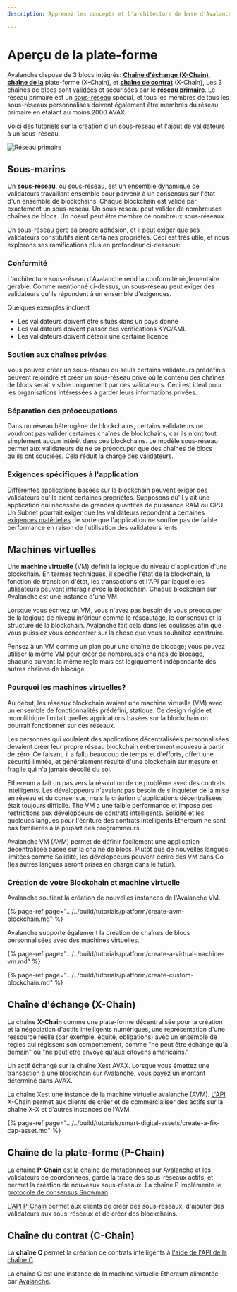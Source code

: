 ```yaml
---
description: Apprenez les concepts et l'architecture de base d'Avalanche

---
```


# Aperçu de la plate-forme

Avalanche dispose de 3 blocs intégrés: [**Chaîne d'échange \(X-Chain\)**](./#exchange-chain-x-chain), [**chaîne de la**](./#platform-chain-p-chain) plate-forme \(X-Chain\), et [**chaîne de contrat**](./#contract-chain-c-chain) \(X-Chain\), Les 3 chaînes de blocs sont [validées](http://support.avalabs.org/en/articles/4064704-what-is-a-blockchain-validator) et sécurisées par le [**réseau primaire**](http://support.avalabs.org/en/articles/4135650-what-is-the-primary-network). Le réseau primaire est un [sous-réseau](http://support.avalabs.org/en/articles/4064861-what-is-a-subnetwork-subnet) spécial, et tous les membres de tous les sous-réseaux personnalisés doivent également être membres du réseau primaire en étalant au moins 2000 AVAX.

Voici des tutoriels sur [la création d'un sous-réseau](../../build/tutorials/platform/create-a-subnet.md) et l'ajout de [validateurs](../../build/tutorials/nodes-and-staking/add-a-validator.md) à un sous-réseau.

![Réseau primaire](../../.gitbook/assets/image%20%2821%29.png)

## Sous-marins

Un **sous-réseau**, ou sous-réseau, est un ensemble dynamique de validateurs travaillant ensemble pour parvenir à un consensus sur l'état d'un ensemble de blockchains. Chaque blockchain est validé par exactement un sous-réseau. Un sous-réseau peut valider de nombreuses chaînes de blocs. Un noeud peut être membre de nombreux sous-réseaux.

Un sous-réseau gère sa propre adhésion, et il peut exiger que ses validateurs constitutifs aient certaines propriétés. Ceci est très utile, et nous explorons ses ramifications plus en profondeur ci-dessous:

### Conformité

L'architecture sous-réseau d'Avalanche rend la conformité réglementaire gérable. Comme mentionné ci-dessus, un sous-réseau peut exiger des validateurs qu'ils répondent à un ensemble d'exigences.

Quelques exemples incluent :

* Les validateurs doivent être situés dans un pays donné
* Les validateurs doivent passer des vérifications KYC/AML
* Les validateurs doivent détenir une certaine licence

### Soutien aux chaînes privées

Vous pouvez créer un sous-réseau où seuls certains validateurs prédéfinis peuvent rejoindre et créer un sous-réseau privé où le contenu des chaînes de blocs serait visible uniquement par ces validateurs. Ceci est idéal pour les organisations intéressées à garder leurs informations privées.

### Séparation des préoccupations

Dans un réseau hétérogène de blockchains, certains validateurs ne voudront pas valider certaines chaînes de blockchains, car ils n'ont tout simplement aucun intérêt dans ces blockchains. Le modèle sous-réseau permet aux validateurs de ne se préoccuper que des chaînes de blocs qu'ils ont souciées. Cela réduit la charge des validateurs.

### Exigences spécifiques à l'application

Différentes applications basées sur la blockchain peuvent exiger des validateurs qu'ils aient certaines propriétés. Supposons qu'il y ait une application qui nécessite de grandes quantités de puissance RAM ou CPU. Un Subnet pourrait exiger que les validateurs répondent à certaines [exigences matérielles](http://support.avalabs.org/en/articles/4064879-technical-requirements-for-running-a-validator-node-on-avalanche) de sorte que l'application ne souffre pas de faible performance en raison de l'utilisation des validateurs lents.

## Machines virtuelles

Une **machine virtuelle** \(VM\) définit la logique du niveau d'application d'une blockchain. En termes techniques, il spécifie l'état de la blockchain, la fonction de transition d'état, les transactions et l'API par laquelle les utilisateurs peuvent interagir avec la blockchain. Chaque blockchain sur Avalanche est une instance d'une VM.

Lorsque vous écrivez un VM, vous n'avez pas besoin de vous préoccuper de la logique de niveau inférieur comme le réseautage, le consensus et la structure de la blockchain. Avalanche fait cela dans les coulisses afin que vous puissiez vous concentrer sur la chose que vous souhaitez construire.

Pensez à un VM comme un plan pour une chaîne de blocage; vous pouvez utiliser la même VM pour créer de nombreuses chaînes de blocage, chacune suivant la même règle mais est logiquement indépendante des autres chaînes de blocage.

### Pourquoi les machines virtuelles?

Au début, les réseaux blockchain avaient une machine virtuelle \(VM\) avec un ensemble de fonctionnalités prédéfini, statique. Ce design rigide et monolithique limitait quelles applications basées sur la blockchain on pourrait fonctionner sur ces réseaux.

Les personnes qui voulaient des applications décentralisées personnalisées devaient créer leur propre réseau blockchain entièrement nouveau à partir de zéro. Ce faisant, il a fallu beaucoup de temps et d'efforts, offert une sécurité limitée, et généralement résulté d'une blockchain sur mesure et fragile qui n'a jamais décollé du sol.

Ethereum a fait un pas vers la résolution de ce problème avec des contrats intelligents. Les développeurs n'avaient pas besoin de s'inquiéter de la mise en réseau et du consensus, mais la création d'applications décentralisées était toujours difficile. The VM a une faible performance et impose des restrictions aux développeurs de contrats intelligents. Solidité et les quelques langues pour l'écriture des contrats intelligents Ethereum ne sont pas familières à la plupart des programmeurs.

Avalanche VM \(AVM\) permet de définir facilement une application décentralisée basée sur la chaîne de blocs. Plutôt que de nouvelles langues limitées comme Solidité, les développeurs peuvent écrire des VM dans Go \(les autres langues seront prises en charge dans le futur\).

### Création de votre Blockchain et machine virtuelle

Avalanche soutient la création de nouvelles instances de l'Avalanche VM.

{% page-ref page=".. /../build/tutorials/platform/create-avm-blockchain.md" %}

Avalanche supporte également la création de chaînes de blocs personnalisées avec des machines virtuelles.

{% page-ref page=".. /../build/tutorials/platform/create-a-virtual-machine-vm.md" %}

{% page-ref page=".. /../build/tutorials/platform/create-custom-blockchain.md" %}

## Chaîne d'échange \(X-Chain\)

La chaîne **X-Chain** comme une plate-forme décentralisée pour la création et la négociation d'actifs intelligents numériques, une représentation d'une ressource réelle \(par exemple, équité, obligations\) avec un ensemble de règles qui régissent son comportement, comme "ne peut être échangé qu'à demain" ou "ne peut être envoyé qu'aux citoyens américains."

Un actif échangé sur la chaîne Xest AVAX. Lorsque vous émettez une transaction à une blockchain sur Avalanche, vous payez un montant déterminé dans AVAX.

La chaîne Xest une instance de la machine virtuelle avalanche \(AVM\). [L'API](../../build/avalanchego-apis/exchange-chain-x-chain-api.md) X-Chain permet aux clients de créer et de commercialiser des actifs sur la chaîne X-X et d'autres instances de l'AVM.

{% page-ref page=".. /../build/tutorials/smart-digital-assets/create-a-fix-cap-asset.md" %}

## Chaîne de la plate-forme \(P-Chain\)

La chaîne **P-Chain** est la chaîne de métadonnées sur Avalanche et les validateurs de coordonnées, garde la trace des sous-réseaux actifs, et permet la création de nouveaux sous-réseaux. La chaîne P implémente le [protocole de consensus Snowman](../../#snowman-consensus-protocol).

[L'API P-Chain](../../build/avalanchego-apis/platform-chain-p-chain-api.md) permet aux clients de créer des sous-réseaux, d'ajouter des validateurs aux sous-réseaux et de créer des blockchains.

## Chaîne du contrat \(C-Chain\)

La **chaîne C** permet la création de contrats intelligents à [l'aide de l'API de la chaîne C](../../build/avalanchego-apis/contract-chain-c-chain-api.md).

La chaîne C est une instance de la machine virtuelle Ethereum alimentée par [Avalanche](../../).

